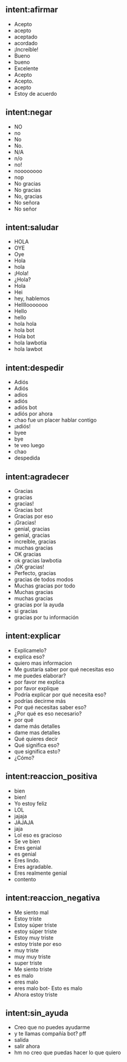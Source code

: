 ## intent:afirmar
- Acepto
- acepto
- aceptado
- acordado
- ¡Increíble!
- Bueno
- bueno
- Excelente
- Acepto
- Acepto.
- acepto
- Estoy de acuerdo

## intent:negar
- NO
- no
- No
- No.
- N/A
- n/o
- no!
- noooooooo
- nop
- No gracias
- No gracias
- No, gracias
- No señora
- No señor

## intent:saludar
- HOLA
- OYE
- Oye
- Hola
- hola
- ¡Hola!
- ¿Hola?
- Hola
- Hei
- hey, hablemos
- Hellllooooooo
- Hello
- hello
- hola hola
- hola bot
- Hola bot
- hola lawbotia
- hola lawbot

## intent:despedir
- Adiós
- Adiós
- adios
- adiós
- adiós bot
- adiós por ahora
- chao fue un placer hablar contigo
- ¡adiós!
- byee
- bye
- te veo luego
- chao
- despedida

## intent:agradecer
- Gracias
- gracias
- gracias!
- Gracias bot
- Gracias por eso
- ¡Gracias!
- genial, gracias
- genial, gracias
- increíble, gracias
- muchas gracias
- OK gracias
- ok gracias lawbotia
- ¡OK gracias!
- Perfecto, gracias
- gracias de todos modos
- Muchas gracias por todo
- Muchas gracias
- muchas gracias
- gracias por la ayuda
- si gracias
- gracias por tu información

## intent:explicar
- Explícamelo?
- explica eso?
- quiero mas informacion
- Me gustaría saber por qué necesitas eso
- me puedes elaborar?
- por favor me explica
- por favor explique
- Podría explicar por qué necesita eso?
- podrías decirme más
- Por qué necesitas saber eso?
- ¿Por qué es eso necesario?
- por qué
- dame más detalles
- dame mas detalles
- Qué quieres decir
- Qué significa eso?
- que significa esto?
- ¿Cómo?

## intent:reaccion_positiva
- bien
- bien!
- Yo estoy feliz
- LOL
- jajaja
- JAJAJA
- jaja
- Lol eso es gracioso
- Se ve bien
- Eres genial
- es genial
- Eres lindo.
- Eres agradable.
- Eres realmente genial
- contento

## intent:reaccion_negativa
- Me siento mal
- Estoy triste
- Estoy súper triste
- estoy súper triste
- Estoy muy triste
- estoy triste por eso
- muy triste
- muy muy triste
- super triste
- Me siento triste
- es malo
- eres malo
- eres malo bot- Esto es malo
- Ahora estoy triste

## intent:sin_ayuda
- Creo que no puedes ayudarme
- y te llamas compañía bot? pff
- salida
- salir ahora
- hm no creo que puedas hacer lo que quiero